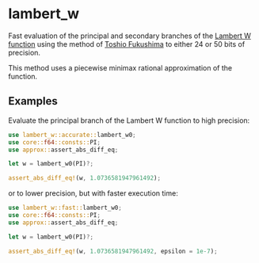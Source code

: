 # lambert_w

Fast evaluation of the principal and secondary branches of the [Lambert W function](https://en.wikipedia.org/wiki/Lambert_W_function) using the method of [Toshio Fukushima](https://www.researchgate.net/publication/346309410_Precise_and_fast_computation_of_Lambert_W_function_by_piecewise_minimax_rational_function_approximation_with_variable_transformation) to either 24 or 50 bits of precision.

This method uses a piecewise minimax rational approximation of the function.

## Examples

Evaluate the principal branch of the Lambert W function to high precision:
```rust
use lambert_w::accurate::lambert_w0;
use core::f64::consts::PI;
use approx::assert_abs_diff_eq;

let w = lambert_w0(PI)?;

assert_abs_diff_eq!(w, 1.0736581947961492);
```

or to lower precision, but with faster execution time:
```rust
use lambert_w::fast::lambert_w0;
use core::f64::consts::PI;
use approx::assert_abs_diff_eq;

let w = lambert_w0(PI)?;

assert_abs_diff_eq!(w, 1.0736581947961492, epsilon = 1e-7);
```